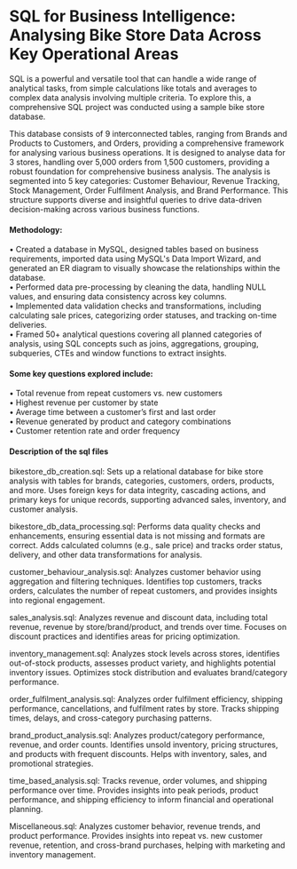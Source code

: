 # SQL for Business Intelligence: Analysing Bike Store Data Across Key Operational Areas

SQL is a powerful and versatile tool that can handle a wide range of analytical tasks, from simple calculations like totals and averages to complex data analysis involving multiple criteria. To explore this, a comprehensive SQL project was conducted using a sample bike store database. 

This database consists of 9 interconnected tables, ranging from Brands and Products to Customers, and Orders, providing a comprehensive framework for analysing various business operations. It is designed to analyse data for 3 stores, handling over 5,000 orders from 1,500 customers, providing a robust foundation for comprehensive business analysis.  The analysis is segmented into 5 key categories: Customer Behaviour, Revenue Tracking, Stock Management, Order Fulfilment Analysis, and Brand Performance. This structure supports diverse and insightful queries to drive data-driven decision-making across various business functions.

#### Methodology:
• Created a database in MySQL, designed tables based on business requirements, imported data using MySQL's Data Import Wizard, and generated an ER diagram to visually showcase the relationships within the database.
<br>
• Performed data pre-processing by cleaning the data, handling NULL values, and ensuring data consistency across key columns.
<br>
• Implemented data validation checks and transformations, including calculating sale prices, categorizing order statuses, and tracking on-time deliveries.
<br>
• Framed 50+ analytical questions covering all planned categories of analysis, using SQL concepts such as joins, aggregations, grouping, subqueries, CTEs and window functions to extract insights.

#### Some key questions explored include:
• Total revenue from repeat customers vs. new customers
<br>
• Highest revenue per customer by state
<br>
• Average time between a customer’s first and last order
<br>
• Revenue generated by product and category combinations
<br>
• Customer retention rate and order frequency

#### Description of the sql files
bikestore_db_creation.sql: Sets up a relational database for bike store analysis with tables for brands, categories, customers, orders, products, and more. Uses foreign keys for data integrity, cascading actions, and primary keys for unique records, supporting advanced sales, inventory, and customer analysis.

bikestore_db_data_processing.sql: Performs data quality checks and enhancements, ensuring essential data is not missing and formats are correct. Adds calculated columns (e.g., sale price) and tracks order status, delivery, and other data transformations for analysis.

customer_behaviour_analysis.sql: Analyzes customer behavior using aggregation and filtering techniques. Identifies top customers, tracks orders, calculates the number of repeat customers, and provides insights into regional engagement.

sales_analysis.sql: Analyzes revenue and discount data, including total revenue, revenue by store/brand/product, and trends over time. Focuses on discount practices and identifies areas for pricing optimization.

inventory_management.sql: Analyzes stock levels across stores, identifies out-of-stock products, assesses product variety, and highlights potential inventory issues. Optimizes stock distribution and evaluates brand/category performance.

order_fulfilment_analysis.sql: Analyzes order fulfilment efficiency, shipping performance, cancellations, and fulfilment rates by store. Tracks shipping times, delays, and cross-category purchasing patterns.

brand_product_analysis.sql: Analyzes product/category performance, revenue, and order counts. Identifies unsold inventory, pricing structures, and products with frequent discounts. Helps with inventory, sales, and promotional strategies.

time_based_analysis.sql: Tracks revenue, order volumes, and shipping performance over time. Provides insights into peak periods, product performance, and shipping efficiency to inform financial and operational planning.

Miscellaneous.sql: Analyzes customer behavior, revenue trends, and product performance. Provides insights into repeat vs. new customer revenue, retention, and cross-brand purchases, helping with marketing and inventory management.
